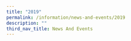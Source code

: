 ```yaml
---
title: "2019"
permalink: /information/news-and-events/2019
description: ""
third_nav_title: News And Events
---
```

